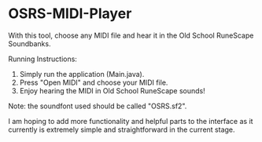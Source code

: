 # OSRS-MIDI-Player
With this tool, choose any MIDI file and hear it in the Old School RuneScape Soundbanks.

Running Instructions:
1. Simply run the application (Main.java).
2. Press "Open MIDI" and choose your MIDI file.
3. Enjoy hearing the MIDI in Old School RuneScape sounds!

Note: the soundfont used should be called "OSRS.sf2".

I am hoping to add more functionality and helpful parts to the interface as it currently is extremely simple and straightforward in the current stage.
